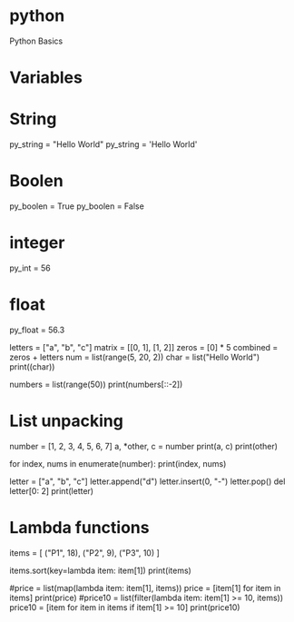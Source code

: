 # python
Python Basics
# Variables

# String
py_string = "Hello World"
py_string = 'Hello World'

# Boolen
py_boolen = True
py_boolen = False

# integer
py_int = 56

# float

py_float = 56.3

letters = ["a", "b", "c"]
matrix = [[0, 1], [1, 2]]
zeros = [0] * 5
combined = zeros + letters
num = list(range(5, 20, 2))
char = list("Hello World")
print((char))

numbers = list(range(50))
print(numbers[::-2])


# List unpacking
number = [1, 2, 3, 4, 5, 6, 7]
a, *other, c = number
print(a, c)
print(other)

for index, nums in enumerate(number):
    print(index, nums)

letter = ["a", "b", "c"]
letter.append("d")
letter.insert(0, "-")
letter.pop()
del letter[0: 2]
print(letter)


# Lambda functions

items = [
    ("P1", 18), ("P2", 9), ("P3", 10)
]

items.sort(key=lambda item: item[1])
print(items)


#price = list(map(lambda item: item[1], items))
price = [item[1] for item in items]
print(price)
#price10 = list(filter(lambda item: item[1] >= 10, items))
price10 = [item for item in items if item[1] >= 10]
print(price10)
